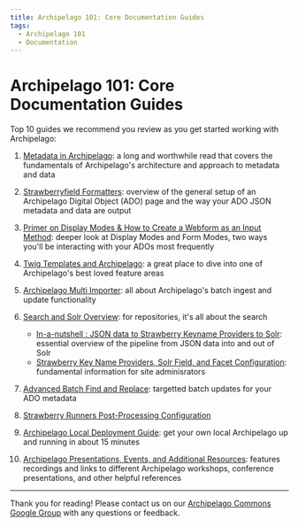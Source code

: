 ```yaml
---
title: Archipelago 101: Core Documentation Guides
tags:
  - Archipelago 101
  - Documentation
---
```


# Archipelago 101: Core Documentation Guides

Top 10 guides we recommend you review as you get started working with Archipelago:

1. [Metadata in Archipelago](metadatainarchipelago.md): a long and worthwhile read that covers the fundamentals of Archipelago's architecture and approach to metadata and data

2. [Strawberryfield Formatters](strawberryfield-formatters.md): overview of the general setup of an Archipelago Digital Object (ADO) page and the way your ADO JSON metadata and data are output

3. [Primer on Display Modes & How to Create a Webform as an Input Method](webformsasinput.md): deeper look at Display Modes and Form Modes, two ways you'll be interacting with your ADOs most frequently

4. [Twig Templates and Archipelago](metadatatwigs.md): a great place to dive into one of Archipelago's best loved feature areas

5. [Archipelago Multi Importer](ami_index.md): all about Archipelago's batch ingest and update functionality

6. [Search and Solr Overview](search_solr_index.md): for repositories, it's all about the search
     * [In-a-nutshell : JSON data to Strawberry Keyname Providers to Solr](search_solr_index.md#in-a-nutshell-json-data-to-strawberry-keyname-providers-to-solr): essential overview of the pipeline from JSON data into and out of Solr
     * [Strawberry Key Name Providers, Solr Field, and Facet Configuration](strawberry_key_name_providers.md): fundamental information for site adminisrators

7. [Advanced Batch Find and Replace](find_and_replace.md): targetted batch updates for your ADO metadata

8. [Strawberry Runners Post-Processing Configuration](strawberryrunners.md)

9. [Archipelago Local Deployment Guide](archipelago-deployment-readme.md): get your own local Archipelago up and running in about 15 minutes

10. [Archipelago Presentations, Events, and Additional Resources](presentations_events.md): features recordings and links to different Archipelago workshops, conference presentations, and other helpful references

___

Thank you for reading! Please contact us on our [Archipelago Commons Google Group](https://groups.google.com/forum/#!forum/archipelago-commons) with any questions or feedback.
